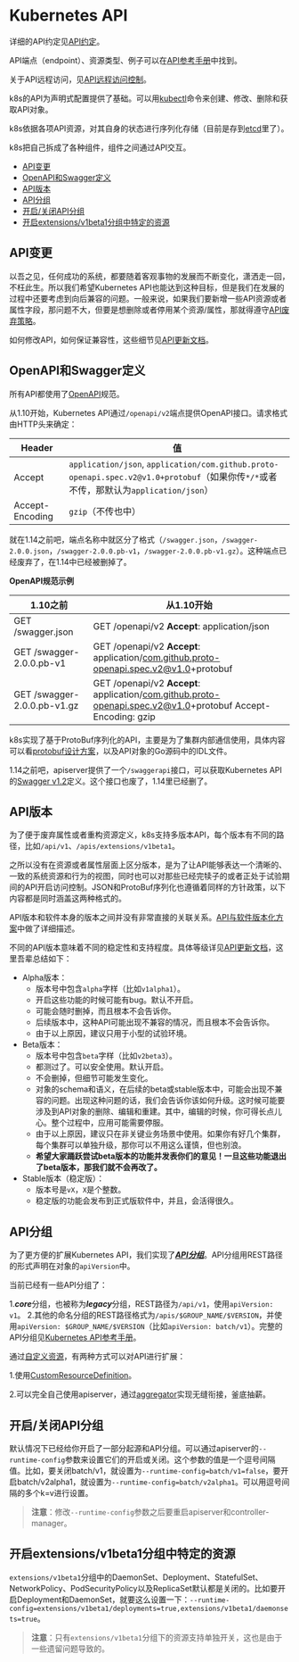 # Kubernetes API
详细的API约定见[API约定](https://github.com/kubernetes/community/blob/master/contributors/devel/sig-architecture/api-conventions.md)。

API端点（endpoint）、资源类型、例子可以在[API参考手册]()中找到。

关于API远程访问，见[API远程访问控制]()。

k8s的API为声明式配置提供了基础。可以用[kubectl]()命令来创建、修改、删除和获取API对象。

k8s依据各项API资源，对其自身的状态进行序列化存储（目前是存到[etcd](https://coreos.com/docs/distributed-configuration/getting-started-with-etcd/)里了）。

k8s把自己拆成了各种组件，组件之间通过API交互。

- [API变更](#API变更)
- [OpenAPI和Swagger定义](#OpenAPI和Swagger定义)
- [API版本](#API版本)
- [API分组](#API分组)
- [开启/关闭API分组](#开启/关闭API分组)
- [开启extensions/v1beta1分组中特定的资源](#开启extensions/v1beta1分组中特定的资源)

## API变更
以吾之见，任何成功的系统，都要随着客观事物的发展而不断变化，潇洒走一回，不枉此生。所以我们希望Kubernetes API也能达到这种目标，但是我们在发展的过程中还要考虑到向后兼容的问题。一般来说，如果我们要新增一些API资源或者属性字段，那问题不大，但要是想删除或者停用某个资源/属性，那就得遵守[API废弃策略]()。

如何修改API，如何保证兼容性，这些细节见[API更新文档](https://github.com/kubernetes/community/blob/master/contributors/devel/sig-architecture/api_changes.md)。

## OpenAPI和Swagger定义
所有API都使用了[OpenAPI](https://www.openapis.org/)规范。

从1.10开始，Kubernetes API通过`/openapi/v2`端点提供OpenAPI接口。请求格式由HTTP头来确定：

Header|值
-|-
Accept|`application/json`, `application/com.github.proto-openapi.spec.v2@v1.0+protobuf`（如果你传`*/*`或者不传，那默认为`application/json`）
Accept-Encoding|`gzip`（不传也中）

就在1.14之前吧，端点名称中就区分了格式（`/swagger.json`，`/swagger-2.0.0.json`，`/swagger-2.0.0.pb-v1`，`/swagger-2.0.0.pb-v1.gz`）。这种端点已经废弃了，在1.14中已经被删掉了。

**OpenAPI规范示例**

1.10之前|从1.10开始
-|-
GET /swagger.json|GET /openapi/v2 **Accept**: application/json
GET /swagger-2.0.0.pb-v1|GET /openapi/v2 **Accept**: application/com.github.proto-openapi.spec.v2@v1.0+protobuf
GET /swagger-2.0.0.pb-v1.gz|GET /openapi/v2 **Accept**: application/com.github.proto-openapi.spec.v2@v1.0+protobuf Accept-Encoding: gzip

k8s实现了基于ProtoBuf序列化的API，主要是为了集群内部通信使用，具体内容可以看[protobuf设计方案](https://github.com/kubernetes/community/blob/master/contributors/design-proposals/api-machinery/protobuf.md)，以及API对象的Go源码中的IDL文件。

1.14之前吧，apiserver提供了一个`/swaggerapi`接口，可以获取Kubernetes API的[Swagger v1.2]()定义。这个接口也废了，1.14里已经删了。

## API版本

为了便于废弃属性或者重构资源定义，k8s支持多版本API，每个版本有不同的路径，比如`/api/v1`、`/apis/extensions/v1beta1`。

之所以没有在资源或者属性层面上区分版本，是为了让API能够表达一个清晰的、一致的系统资源和行为的视图，同时也可以对那些已经完犊子的或者正处于试验期间的API开启访问控制。JSON和ProtoBuf序列化也遵循着同样的方针政策，以下内容都是同时涵盖这两种格式的。

API版本和软件本身的版本之间并没有非常直接的关联关系。[API与软件版本化方案](https://github.com/kubernetes/community/blob/master/contributors/design-proposals/release/versioning.md)中做了详细描述。

不同的API版本意味着不同的稳定性和支持程度。具体等级详见[API更新文档](https://github.com/kubernetes/community/blob/master/contributors/devel/sig-architecture/api_changes.md#alpha-beta-and-stable-versions)，这里吾辈总结如下：

- Alpha版本：
   - 版本号中包含`alpha`字样（比如`v1alpha1`）。
   - 开启这些功能的时候可能有bug。默认不开启。
   - 可能会随时删掉，而且根本不会告诉你。
   - 后续版本中，这种API可能出现不兼容的情况，而且根本不会告诉你。
   - 由于以上原因，建议只用于小型的试验环境。
- Beta版本：
   - 版本号中包含`beta`字样（比如`v2beta3`）。
   - 都测过了。可以安全使用。默认开启。
   - 不会删掉，但细节可能发生变化。
   - 对象的schema和语义，在后续的beta或stable版本中，可能会出现不兼容的问题。出现这种问题的话，我们会告诉你该如何升级。这时候可能要涉及到API对象的删除、编辑和重建。其中，编辑的时候，你可得长点儿心。整个过程中，应用可能需要停服。
   - 由于以上原因，建议只在非关键业务场景中使用。如果你有好几个集群，每个集群可以单独升级，那你可以不用这么谨慎，但也别浪。
   - **希望大家踊跃尝试beta版本的功能并发表你们的意见！一旦这些功能退出了beta版本，那我们就不会再改了。**
- Stable版本（稳定版）：
   - 版本号是`vX`，`X`是个整数。
   - 稳定版的功能会发布到正式版软件中，并且，会活得很久。

## API分组
为了更方便的扩展Kubernetes API，我们实现了[***API分组***](https://github.com/kubernetes/community/blob/master/contributors/design-proposals/api-machinery/api-group.md)。API分组用REST路径的形式声明在对象的`apiVersion`中。

当前已经有一些API分组了：

1.***core***分组，也被称为***legacy***分组，REST路径为`/api/v1`，使用`apiVersion: v1`。
2.其他的命名分组的REST路径格式为`/apis/$GROUP_NAME/$VERSION`，并使用`apiVersion: $GROUP_NAME/$VERSION`（比如`apiVersion: batch/v1`）。完整的API分组见[Kubernetes API参考手册]()。

通过[自定义资源]()，有两种方式可以对API进行扩展：

1.使用[CustomResourceDefinition]()。

2.可以完全自己使用apiserver，通过[aggregator]()实现无缝衔接，釜底抽薪。

## 开启/关闭API分组

默认情况下已经给你开启了一部分起源和API分组。可以通过apiserver的`--runtime-config`参数来设置它们的开启或关闭。这个参数的值是一个逗号间隔值。比如，要关闭batch/v1，就设置为`--runtime-config=batch/v1=false`，要开启batch/v2alpha1，就设置为`--runtime-config=batch/v2alpha1`。可以用逗号间隔的多个k=v进行设置。

>**注意**：修改`--runtime-config`参数之后要重启apiserver和controller-manager。

## 开启extensions/v1beta1分组中特定的资源

`extensions/v1beta1`分组中的DaemonSet、Deployment、StatefulSet、NetworkPolicy、PodSecurityPolicy以及ReplicaSet默认都是关闭的。比如要开启Deployment和DaemonSet，就要这么设置一下：`--runtime-config=extensions/v1beta1/deployments=true,extensions/v1beta1/daemonsets=true`。

>**注意**：只有`extensions/v1beta1`分组下的资源支持单独开关，这也是由于一些遗留问题导致的。